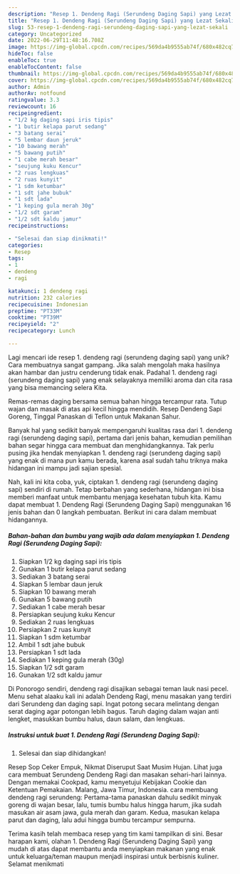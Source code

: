 ```yaml
---
description: "Resep 1. Dendeng Ragi (Serundeng Daging Sapi) yang Lezat Sekali"
title: "Resep 1. Dendeng Ragi (Serundeng Daging Sapi) yang Lezat Sekali"
slug: 53-resep-1-dendeng-ragi-serundeng-daging-sapi-yang-lezat-sekali
category: Uncategorized
date: 2022-06-29T11:48:16.708Z
image: https://img-global.cpcdn.com/recipes/569da4b9555ab74f/680x482cq70/1-dendeng-ragi-serundeng-daging-sapi-foto-resep-utama.jpg
hideToc: false
enableToc: true
enableTocContent: false
thumbnail: https://img-global.cpcdn.com/recipes/569da4b9555ab74f/680x482cq70/1-dendeng-ragi-serundeng-daging-sapi-foto-resep-utama.jpg
cover: https://img-global.cpcdn.com/recipes/569da4b9555ab74f/680x482cq70/1-dendeng-ragi-serundeng-daging-sapi-foto-resep-utama.jpg
author: Admin
authorAv: notfound
ratingvalue: 3.3
reviewcount: 16
recipeingredient:
- "1/2 kg daging sapi iris tipis"
- "1 butir kelapa parut sedang"
- "3 batang serai"
- "5 lembar daun jeruk"
- "10 bawang merah"
- "5 bawang putih"
- "1 cabe merah besar"
- "seujung kuku Kencur"
- "2 ruas lengkuas"
- "2 ruas kunyit"
- "1 sdm ketumbar"
- "1 sdt jahe bubuk"
- "1 sdt lada"
- "1 keping gula merah 30g"
- "1/2 sdt garam"
- "1/2 sdt kaldu jamur"
recipeinstructions:

- "Selesai dan siap dinikmati!"
categories:
- Resep
tags:
- 1
- dendeng
- ragi

katakunci: 1 dendeng ragi 
nutrition: 232 calories
recipecuisine: Indonesian
preptime: "PT33M"
cooktime: "PT39M"
recipeyield: "2"
recipecategory: Lunch

---
```





Lagi mencari ide resep 1. dendeng ragi (serundeng daging sapi) yang unik? Cara membuatnya sangat gampang. Jika salah mengolah maka hasilnya akan hambar dan justru cenderung tidak enak. Padahal 1. dendeng ragi (serundeng daging sapi) yang enak selayaknya memiliki aroma dan cita rasa yang bisa memancing selera Kita.





Remas-remas daging bersama semua bahan hingga tercampur rata. Tutup wajan dan masak di atas api kecil hingga mendidih. Resep Dendeng Sapi Goreng, Tinggal Panaskan di Teflon untuk Makanan Sahur.

Banyak hal yang sedikit banyak mempengaruhi kualitas rasa dari 1. dendeng ragi (serundeng daging sapi), pertama dari jenis bahan, kemudian pemilihan bahan segar hingga cara membuat dan menghidangkannya. Tak perlu pusing jika hendak menyiapkan 1. dendeng ragi (serundeng daging sapi) yang enak di mana pun kamu berada, karena asal sudah tahu triknya maka hidangan ini mampu jadi sajian spesial.






Nah, kali ini kita coba, yuk, ciptakan 1. dendeng ragi (serundeng daging sapi) sendiri di rumah. Tetap berbahan yang sederhana, hidangan ini bisa memberi manfaat untuk membantu menjaga kesehatan tubuh kita. Kamu dapat membuat 1. Dendeng Ragi (Serundeng Daging Sapi) menggunakan 16 jenis bahan dan 0 langkah pembuatan. Berikut ini cara dalam membuat hidangannya.

<!--inarticleads1-->

##### Bahan-bahan dan bumbu yang wajib ada dalam menyiapkan 1. Dendeng Ragi (Serundeng Daging Sapi):

1. Siapkan 1/2 kg daging sapi iris tipis
1. Gunakan 1 butir kelapa parut sedang
1. Sediakan 3 batang serai
1. Siapkan 5 lembar daun jeruk
1. Siapkan 10 bawang merah
1. Gunakan 5 bawang putih
1. Sediakan 1 cabe merah besar
1. Persiapkan seujung kuku Kencur
1. Sediakan 2 ruas lengkuas
1. Persiapkan 2 ruas kunyit
1. Siapkan 1 sdm ketumbar
1. Ambil 1 sdt jahe bubuk
1. Persiapkan 1 sdt lada
1. Sediakan 1 keping gula merah (30g)
1. Siapkan 1/2 sdt garam
1. Gunakan 1/2 sdt kaldu jamur


Di Ponorogo sendiri, dendeng ragi disajikan sebagai teman lauk nasi pecel. Menu sehat alaaku kali ini adalah Dendeng Ragi, menu masakan yang terdiri dari Serundeng dan daging sapi. Ingat potong secara melintang dengan serat daging agar potongan lebih bagus. Taruh daging dalam wajan anti lengket, masukkan bumbu halus, daun salam, dan lengkuas. 

<!--inarticleads2-->

##### Instruksi untuk buat 1. Dendeng Ragi (Serundeng Daging Sapi):


1. Selesai dan siap dihidangkan!

Resep Sop Ceker Empuk, Nikmat Diseruput Saat Musim Hujan. Lihat juga cara membuat Serundeng Dendeng Ragi dan masakan sehari-hari lainnya. Dengan memakai Cookpad, kamu menyetujui Kebijakan Cookie dan Ketentuan Pemakaian. Malang, Jawa Timur, Indonesia. cara membuang dendeng ragi serundeng: Pertama-tama panaskan dahulu sedikit minyak goreng di wajan besar, lalu, tumis bumbu halus hingga harum, jika sudah masukan air asam jawa, gula merah dan garam. Kedua, masukan kelapa parut dan daging, lalu adui hingga bumbu tercampur sempurna. 

Terima kasih telah membaca resep yang tim kami tampilkan di sini. Besar harapan kami, olahan 1. Dendeng Ragi (Serundeng Daging Sapi) yang mudah di atas dapat membantu anda menyiapkan makanan yang enak untuk keluarga/teman maupun menjadi inspirasi untuk berbisnis kuliner. Selamat menikmati
